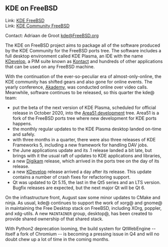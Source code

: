 ## KDE on FreeBSD ##

Link:    [KDE FreeBSD](https://freebsd.kde.org/)  
Link:    [KDE Community FreeBSD](https://community.kde.org/FreeBSD)  

Contact: Adriaan de Groot <kde@FreeBSD.org>  

The KDE on FreeBSD project aims to package all of the software 
produced by the KDE Community for the FreeBSD ports tree.
The software includes a full desktop environment called KDE Plasma, 
an IDE with the name [KDevelop](https://www.kdevelop.org/),
a PIM suite known as [Kontact](https://kontact.kde.org/)
and hundreds of other applications that can be used on
any FreeBSD machine.

With the continuation of the ever-so-peculiar era of
almost-only-online, the KDE community has shifted gears
and also gone for online events. The yearly conference, 
[Akademy](https://akademy.kde.org/2020/),
was conducted online over video calls.
Meanwhile, software continues to be released,
so this quarter the kde@ team:

  * put the beta of the next version of KDE Plasma, scheduled for 
  official release in October 2020, into the 
  [Area51 development](https://community.kde.org/FreeBSD/Setup/Area51) tree.
  Area51 is a fork of the FreeBSD ports tree where new development for
  KDE ports happens.
  * the monthly regular updates to the KDE Plasma desktop landed on-time
  and safely.
  * with three months in a quarter, there were also three releases of
  KDE Frameworks 5, including a new framework for handling DAV jobs.
  * the June applications update and its .1 release landed a bit late,
  but brings with it the usual raft of updates to KDE applications and libraries,
  * a new [Digikam](https://www.digikam.org/) release, which arrived in
  the ports tree on the day of its release.
  * a new [KDevelop](https://www.kdevelop.org/) release arrived a day
  after its release. This update contains a number of crash fixes
  for refactoring support.
  * Qt was updated to Qt 5.15, the last in the Qt5 series and an LTS
  version. Bugfix releases are expected, but the next major Qt will
  be Qt 6.
   
On the infrastructure front, August saw some minor updates to CMake and ninja.
As usual, kde@ continues to support the work of xorg@ and gnome@ in maintaining
the Free Desktop stack on FreeBSD, including XOrg, poppler, and xdg-utils.
A new `MAINTAINER` group, desktop@, has been created to provide
shared ownership of that shared stack.

With Python2 deprecation looming, the build system for QtWebEngine --
itself a fork of Chromium -- is becoming a pressing issue in Q4
and will no doubt chew up a lot of time in the coming months.
